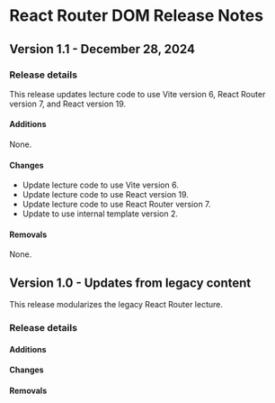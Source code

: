 <h1>
  <span class="headline">React Router DOM</span>
  <span class="subhead">Release Notes</span>
</h1>

## Version 1.1 - December 28, 2024

### Release details

This release updates lecture code to use Vite version 6, React Router version 7, and React version 19.

#### Additions

None.

#### Changes

- Update lecture code to use Vite version 6.
- Update lecture code to use React version 19.
- Update lecture code to use React Router version 7.
- Update to use internal template version 2.

#### Removals

None.

## Version 1.0 - Updates from legacy content

This release modularizes the legacy React Router lecture.

### Release details

#### Additions

#### Changes

#### Removals
